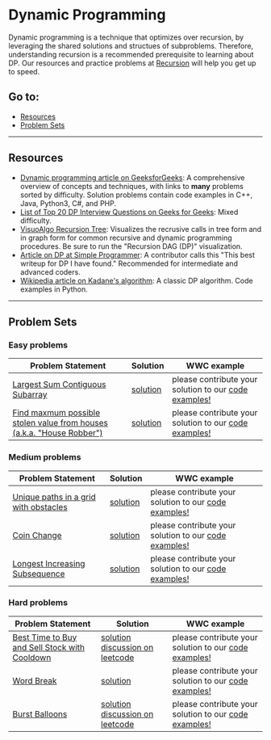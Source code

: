 # Dynamic Programming

Dynamic programming is a technique that optimizes over recursion, by leveraging the shared solutions and structues of subproblems. Therefore, understanding recursion is a recommended prerequisite to learning about DP. Our resources and practice problems at [Recursion](https://github.com/elaguerta/wwcsf-algos/tree/master/topics/recursion.md) will help you get up to speed. 

## Go to:
 * [Resources](#resources)
 * [Problem Sets](#problem-sets)

___

## Resources

* [Dynamic programming article on GeeksforGeeks](https://www.geeksforgeeks.org/dynamic-programming/): A comprehensive overview of concepts and techniques, with links to **many** problems sorted by difficulty. Solution problems contain code examples in C++, Java, Python3, C#, and PHP.
* [List of Top 20 DP Interview Questions on Geeks for Geeks](https://www.geeksforgeeks.org/top-20-dynamic-programming-interview-questions/): Mixed difficulty.
* [VisuoAlgo Recursion Tree](https://visualgo.net/en/recursion?slide=1): Visualizes the recrusive calls in tree form and in graph form for common recursive and dynamic programming procedures. Be sure to run the "Recursion DAG (DP)" visualization.
* [Article on DP at Simple Programmer](https://simpleprogrammer.com/guide-dynamic-programming/): A contributor calls this "This best writeup for DP I have found." Recommended for intermediate and advanced coders.
* [Wikipedia article on Kadane's algorithm](https://en.wikipedia.org/wiki/Maximum_subarray_problem#Kadane's_algorithm): A classic DP algorithm. Code examples in Python.

___

## Problem Sets

### Easy problems
Problem Statement | Solution | WWC example
--- | --- | ---
[Largest Sum Contiguous Subarray](https://www.geeksforgeeks.org/largest-sum-contiguous-subarray/) | [solution](https://www.geeksforgeeks.org/largest-sum-contiguous-subarray/#tablist1-panel1) | please contribute your solution to our [code examples!](https://github.com/elaguerta/wwcsf-algos/tree/master/code-examples/dynamic-programming)
[Find maxmum possible stolen value from houses (a.k.a. "House Robber")](https://www.geeksforgeeks.org/find-maximum-possible-stolen-value-houses/) | [solution](https://www.geeksforgeeks.org/find-maximum-possible-stolen-value-houses/#tablist1-panel1) | please contribute your solution to our [code examples!](https://github.com/elaguerta/wwcsf-algos/tree/master/code-examples/dynamic-programming)

### Medium problems
Problem Statement | Solution | WWC example
--- | --- | ---
[Unique paths in a grid with obstacles](https://www.geeksforgeeks.org/unique-paths-in-a-grid-with-obstacles/) | [solution](https://www.geeksforgeeks.org/unique-paths-in-a-grid-with-obstacles/#highlighter_437436) | please contribute your solution to our [code examples!](https://github.com/elaguerta/wwcsf-algos/tree/master/code-examples/dynamic-programming)
[Coin Change](https://leetcode.com/explore/interview/card/top-interview-questions-medium/111/dynamic-programming/809/) | [solution](https://leetcode.com/articles/coin-change/) | please contribute your solution to our [code examples!](https://github.com/elaguerta/wwcsf-algos/tree/master/code-examples/dynamic-programming)
[Longest Increasing Subsequence](https://leetcode.com/explore/interview/card/top-interview-questions-medium/111/dynamic-programming/810/) | [solution](https://leetcode.com/articles/longest-increasing-subsequence/) | please contribute your solution to our [code examples!](https://github.com/elaguerta/wwcsf-algos/tree/master/code-examples/dynamic-programming)

### Hard problems
Problem Statement | Solution | WWC example
--- | --- | ---
[Best Time to Buy and Sell Stock with Cooldown](https://leetcode.com/explore/interview/card/top-interview-questions-hard/121/dynamic-programming/862/) | [solution discussion on leetcode](https://leetcode.com/explore/interview/card/top-interview-questions-hard/121/dynamic-programming/862/discuss) | please contribute your solution to our [code examples!](https://github.com/elaguerta/wwcsf-algos/tree/master/code-examples/dynamic-programming)
[Word Break](https://www.geeksforgeeks.org/word-break-problem-dp-32/) | [solution](https://www.geeksforgeeks.org/word-break-problem-dp-32/#tablist1-panel1) | please contribute your solution to our [code examples!](https://github.com/elaguerta/wwcsf-algos/tree/master/code-examples/dynamic-programming)
[Burst Balloons](https://leetcode.com/explore/interview/card/top-interview-questions-hard/121/dynamic-programming/866/) | [solution discussion on leetcode](https://leetcode.com/explore/interview/card/top-interview-questions-hard/121/dynamic-programming/866/discuss) | please contribute your solution to our [code examples!](https://github.com/elaguerta/wwcsf-algos/tree/master/code-examples/dynamic-programming)
